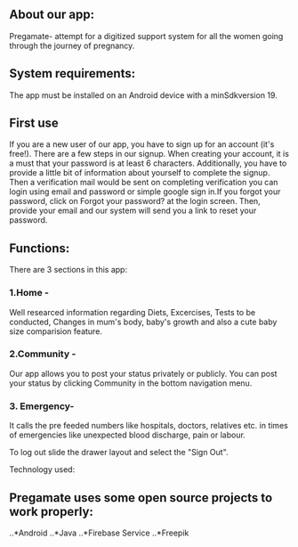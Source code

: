 ## About our app:

Pregamate- attempt for a digitized support system for all the women going through the journey of pregnancy.

## System requirements:

The app must be installed on an Android device with a minSdkversion 19.

## First use

If you are a new user of our app, you have to sign up for an account (it's free!). There are a few steps in our signup. When creating your account, it is a must that your password is at least 6 characters. Additionally, you have to provide a little bit of information about yourself to complete the signup. Then a verification mail would be sent on completing verification you can login using email and password or simple google sign in.If you forgot your password, click on Forgot your password? at the login screen. Then, provide your email and our system will send you a link to reset your password.

## Functions:

There are 3 sections in this app:

### 1.Home -
Well researced information regarding Diets, Excercises, Tests to be conducted, Changes in mum's body, baby's growth and also a cute baby size comparision feature.

### 2.Community -
Our app allows you to post your status privately or publicly. You can post your status by clicking Community in the bottom navigation menu.

### 3. Emergency-
It calls the pre feeded numbers like hospitals, doctors, relatives etc. in times of emergencies like unexpected blood discharge, pain or labour.

To log out slide the drawer layout and select the "Sign Out".

Technology used:

## Pregamate uses some open source projects to work properly:
..*Android
..*Java
..*Firebase Service
..*Freepik
